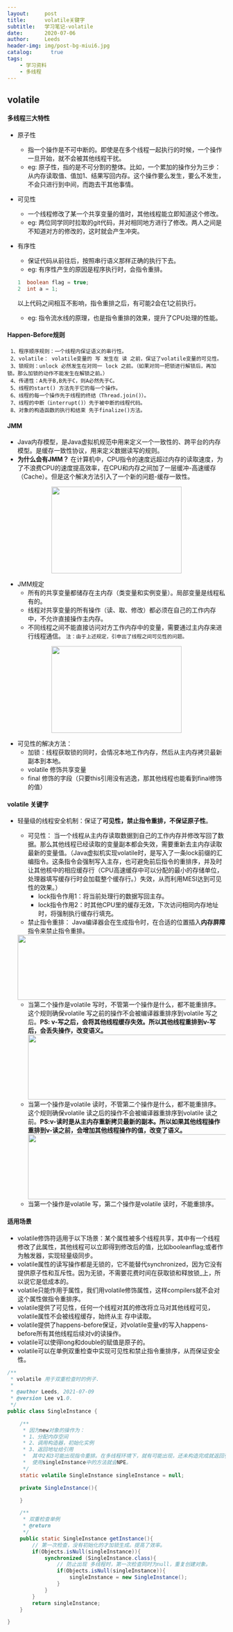 ```yaml
---
layout:     post
title:      volatile关键字
subtitle:   学习笔记-volatile
date:       2020-07-06
author:     Leeds
header-img: img/post-bg-miui6.jpg
catalog: 	  true
tags:
    - 学习资料
    - 多线程
---
```


## volatile
#### 多线程三大特性
* 原子性
    * 指一个操作是不可中断的。即使是在多个线程一起执行的时候，一个操作一旦开始，就不会被其他线程干扰。
    * eg: 原子性，指的是不可分割的整体。比如，一个累加的操作分为三步：从内存读取值、值加1、结果写回内存。这个操作要么发生，要么不发生，不会只进行到中间，而跑去干其他事情。

* 可见性
    * 一个线程修改了某一个共享变量的值时，其他线程能立即知道这个修改。
    * eg: 两位同学同时拉取的git代码，并对相同地方进行了修改。两人之间是不知道对方的修改的，这时就会产生冲突。
* 有序性
    * 保证代码从前往后，按照串行语义那样正确的执行下去。
    * eg: 有序性产生的原因是程序执行时，会指令重排。
    ``` java
    1  boolean flag = true;
    2  int a = 1;
    ```
    以上代码之间相互不影响，指令重排之后，有可能2会在1之前执行。
    * eg: 指令流水线的原理，也是指令重排的效果，提升了CPU处理的性能。
#### **Happen-Before规则**
     1、程序顺序规则：一个线程内保证语义的串行性。
     2、volatile： volatile变量的 写 发生在 读 之前，保证了volatile变量的可见性。
     3、锁规则：unlock 必然发生在对同一 lock 之前。（如果对同一把锁进行解锁后，再加锁。那么加锁的动作不能发生在解锁之前。）
     4、传递性：A先于B,B先于C，则A必然先于C。
     5、线程的start() 方法先于它的每一个操作。
     6、线程的每一个操作先于线程的终结（Thread.join()）。
     7、线程的中断（interrupt()）先于被中断的线程代码。
     8、对象的构造函数的执行和结束 先于finalize()方法。
#### JMM
* Java内存模型，是Java虚拟机规范中用来定义一个一致性的、跨平台的内存模型。是缓存一致性协议，用来定义数据读写的规则。
* **为什么会有JMM？** 在计算机中，CPU指令的速度远超过内存的读取速度，为了不浪费CPU的速度提高效率，在CPU和内存之间加了一层缓冲-高速缓存（Cache）。但是这个解决方法引入了一个新的问题-缓存一致性。
<div align=center>
    <img src="/img-post/cpuCache.jpg" width="300" height="200" />
</div>


 * JMM规定
    * 所有的共享变量都储存在主内存（类变量和实例变量）。局部变量是线程私有的。    
    * 线程对共享变量的所有操作（读、取、修改）都必须在自己的工作内存中，不允许直接操作主内存。
    * 不同线程之间不能直接访问对方工作内存中的变量，需要通过主内存来进行线程通信。
    <small> 注：由于上述规定，引申出了线程之间可见性的问题。</small>
  <div align=center>
    <img src="/img-post/threadCache.jpg" width="300" height="200" />
  </div>


* 可见性的解决方法：
    * 加锁：线程获取锁的同时，会情况本地工作内存，然后从主内存拷贝最新副本到本地。
    * volatile 修饰共享变量
    * final 修饰的字段（只要this引用没有逃逸，那其他线程也能看到final修饰的值）
#### volatile 关键字
* 轻量级的线程安全机制：保证了**可见性，禁止指令重排，不保证原子性**。
    * 可见性：
      当一个线程从主内存读取数据到自己的工作内存并修改写回了数据。那么其他线程已经读取的变量副本都会失效，需要重新去主内存读取最新的变量值。（Java虚拟机实现volatile时，是写入了一条lock前缀的汇编指令。这条指令会强制写入主存，也可避免前后指令的重排序，并及时让其他核中的相应缓存行（CPU高速缓存中可以分配的最小的存储单位，处理器填写缓存行时会加载整个缓存行。）失效，从而利用MESI达到可见性的效果。）
        * lock指令作用1：将当前处理行的数据写回主存。
        * lock指令作用2：时其他CPU里的缓存无效，下次访问相同内存地址时，将强制执行缓存行填充。
    * 禁止指令重排：
    Java编译器会在生成指令时，在合适的位置插入**内存屏障**指令来禁止指令重排。
  <div align=center>
    <img src="../img-post/volatileRule.png" width="600" height="150" />
  </div>

    * 当第二个操作是volatile 写时，不管第一个操作是什么，都不能重排序。这个规则确保volatile 写之前的操作不会被编译器重排序到volatile 写之后。**PS: v-写之后，会将其他线程缓存失效。所以其他线程重排到v-写后，会丢失操作，改变语义。**
      <div align=center>
         <img src="/img-post/vWrite.jpg" width="600" height="150" />
      </div>
    * 当第一个操作是volatile 读时，不管第二个操作是什么，都不能重排序。这个规则确保volatile 读之后的操作不会被编译器重排序到volatile 读之前。**PS:v-读时是从主内存重新拷贝最新的副本。所以如果其他线程操作重排到v-读之前，会增加其他线程操作的值，改变了语义。**
      <div align=center>
        <img src="/img-post/vRead.jpg" width="600" height="150" />
      </div>
    * 当第一个操作是volatile 写，第二个操作是volatile 读时，不能重排序。
#### 适用场景
* volatile修饰符适用于以下场景：某个属性被多个线程共享，其中有一个线程修改了此属性，其他线程可以立即得到修改后的值，比如booleanflag;或者作为触发器，实现轻量级同步。
* volatile属性的读写操作都是无锁的，它不能替代synchronized，因为它没有提供原子性和互斥性。因为无锁，不需要花费时间在获取锁和释放锁_上，所以说它是低成本的。
* volatile只能作用于属性，我们用volatile修饰属性，这样compilers就不会对这个属性做指令重排序。
* volatile提供了可见性，任何一个线程对其的修改将立马对其他线程可见，volatile属性不会被线程缓存，始终从主 存中读取。
* volatile提供了happens-before保证，对volatile变量v的写入happens-before所有其他线程后续对v的读操作。
* volatile可以使得long和double的赋值是原子的。
* volatile可以在单例双重检查中实现可见性和禁止指令重排序，从而保证安全性。

```java 
/**
 * volatile 用于双重检查时的例子.
 *
 * @author Leeds, 2021-07-09
 * @version Lee v1.0.
 */
public class SingleInstance {

    /**
     * 因为new对象的操作为：
     * 1、分配内存空间
     * 2、调用构造器，初始化实例
     * 3、返回地址给引用
     *  其中2和3可能出现指令重排。在多线程环境下，就有可能出现，还未构造完成就返回引用的情况。虽然 singleInstance判断上不为空，但实际
     *  使用singleInstance中的方法就会NPE。
     */
    static volatile SingleInstance singleInstance = null;

    private SingleInstance(){

    }

    /**
     * 双重检查单例
     * @return
     */
    public static SingleInstance getInstance(){
        // 第一次检查，没有初始化的才加锁生成。提高了效率。
        if(Objects.isNull(singleInstance)){
            synchronized (SingleInstance.class){
                // 防止出现 多线程时，第一次检查同时为null，重复创建对象。
                if(Objects.isNull(singleInstance)){
                    singleInstance = new SingleInstance();
                }
            }
        }
        return singleInstance;
    }

}
```